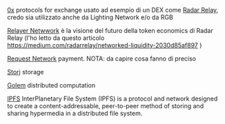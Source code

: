 

[0x](https://0xproject.com/) protocols for exchange
  usato ad esempio di un DEX come [Radar Relay](https://radarrelay.com/), credo sia utilizzato anche da Lighting Network e/o da RGB

[Relayer Netwwork](https://relayer.network/) è la visione del futuro della token economics di Radar Relay (l'ho letto da questo articolo https://medium.com/radarrelay/networked-liquidity-2030d85af897 )
 
[Request Network](https://request.network/#/) payment. NOTA: da capire cosa fanno di preciso

[Storj](https://storj.io/) storage

[Golem](https://golem.network/) distributed computation

[IPFS](https://ipfs.io/) InterPlanetary File System (IPFS) is a protocol and network designed to create a content-addressable, peer-to-peer method of storing and sharing hypermedia in a distributed file system.
